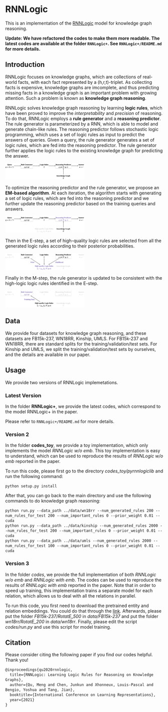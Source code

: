 # RNNLogic

This is an implementation of the [RNNLogic](https://arxiv.org/abs/2010.04029) model for knowledge graph reasoning. 

**Update: We have refactored the codes to make them more readable. The latest codes are available at the folder `RNNLogic+`. See `RNNLogic+/README.md` for more details.**

## Introduction

RNNLogic focuses on knowledge graphs, which are collections of real-world facts, with each fact represented by a (h,r,t)-triplet. As collecting facts is expensive, knowledge graphs are imcomplete, and thus predicting missing facts in a knowledge graph is an important problem with growing attention. Such a problem is known as **knowledge graph reasoning**.

RNNLogic solves knowledge graph reasoning by learning **logic rules**, which have been proved to improve the *interpretability* and *precision* of reasoning. To do that, RNNLogic employs a **rule generator** and a **reasoning predictor**. The rule generator is parameterized by a RNN, which is able to model and generate chain-like rules. The reasoning predictor follows stochastic logic programming, which uses a set of logic rules as input to predict the answers of queries. Given a query, the rule generator generates a set of logic rules, which are fed into the reasoning predictor. The rule generator further applies the logic rules to the existing knowledge graph for predicting the answer.

<img src="./figures/workflow.png" alt="workflow" img width="50%" />

To optimize the reasoning predictor and the rule generator, we propose an **EM-based algorithm**. At each iteration, the algorithm starts with generating a set of logic rules, which are fed into the reasoning predictor and we further update the reasoning predictor based on the training queries and answers.

<img src="./figures/pre-step.png" alt="pre-step" img width="50%" />

Then in the E-step, a set of high-quality logic rules are selected from all the generated logic rules according to their posterior probabilities.

<img src="./figures/e-step.png" alt="e-step" img width="50%" />

Finally in the M-step, the rule generator is updated to be consistent with the high-logic logic rules identified in the E-step.

<img src="./figures/m-step.png" alt="m-step" img width="50%" />

## Data
We provide four datasets for knowledge graph reasoning, and these datasets are FB15k-237, WN18RR, Kinship, UMLS. For FB15k-237 and WN18RR, there are standard splits for the training/validation/test sets. For Kinship and UMLS, we split the training/validation/test sets by ourselves, and the details are available in our paper.

## Usage

We provide two versions of RNNLogic implemetations.

### Latest Version

In the folder **RNNLogic+**, we provide the latest codes, which correspond to the model RNNLogic+ in the paper.

Please refer to `RNNLogic+/README.md` for more details.

### Version 2

In the folder **codes_toy**, we provide a toy implementation, which only implements the model *RNNLogic w/o emb*. This toy implementation is easy to understand, which can be used to reproduce the results of *RNNLogic w/o emb* reported in the paper.

To run this code, please first go to the directory *codes_toy/pyrnnlogiclib* and run the following command:
```
python setup.py install
```
After that, you can go back to the main directory and use the following commands to do knowledge graph reasoning:
```
python run.py --data_path ../data/wn18rr --num_generated_rules 200 --num_rules_for_test 200 --num_important_rules 0 --prior_weight 0.01 --cuda
python run.py --data_path ../data/kinship --num_generated_rules 2000 --num_rules_for_test 200 --num_important_rules 0 --prior_weight 0.01 --cuda
python run.py --data_path ../data/umls --num_generated_rules 2000 --num_rules_for_test 100 --num_important_rules 0 --prior_weight 0.01 --cuda
```

### Version 3

In the folder *codes*, we provide the full implementation of both *RNNLogic w/o emb* and *RNNLogic with emb*. The codes can be used to reproduce the results of *RNNLogic with emb* reported in the paper. Note that in order to speed up training, this implementation trains a separate model for each relation, which allows us to deal with all the relations in parallel.

To run this code, you first need to download the pretrained entity and relation embeddings. You could do that through the [link](https://drive.google.com/file/d/1vzfY6v79GTCdedVyo1AO31lzsmZaiEQE/view?usp=sharing). Afterwards, please put the folder *FB15k-237/RotatE_500* in *data/FB15k-237* and put the folder *wn18rr/RotatE_200* in *data/wn18rr*. Finally, please edit the script *codes/run.py* and use this script for model training.

## Citation
Please consider citing the following paper if you find our codes helpful. Thank you!
```
@inproceedings{qu2020rnnlogic,
  title={RNNLogic: Learning Logic Rules for Reasoning on Knowledge Graphs},
  author={Qu, Meng and Chen, Junkun and Xhonneux, Louis-Pascal and Bengio, Yoshua and Tang, Jian},
  booktitle={International Conference on Learning Representations},
  year={2021}
}
```

